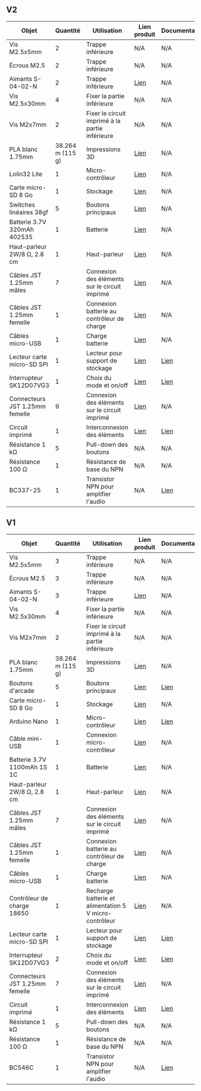 ## V2
| Objet | Quantité | Utilisation | Lien produit | Documentation |
| --- | --- | --- | --- | --- |
| Vis M2.5x5mm | 2 | Trappe inférieure | N/A | N/A |
| Écrous M2.5 | 2 | Trappe inférieure | N/A | N/A |
| Aimants S-04-02-N | 2 | Trappe inférieure | [Lien](https://www.supermagnete.be/fre/aimants-disques-neodyme/disque-magnetique-4mm-2mm_S-04-02-N) | N/A |
| Vis M2.5x30mm | 4 | Fixer la partie inférieure | N/A | N/A |
| Vis M2x7mm | 2 | Fixer le circuit imprimé à la partie inférieure | N/A | N/A |
| PLA blanc 1.75mm | 38.264 m (115 g) | Impressions 3D | [Lien](https://www.amazon.fr/Geeetech-Filament-1-75-imprimante-couleur/dp/B01MR5OCX5/) | N/A |
| Lolin32 Lite | 1 | Micro-contrôleur | [Lien](https://www.az-delivery.de/fr/products/esp32-lolin-lolin32) | N/A |
| Carte micro-SD 8 Go | 1 | Stockage | [Lien](https://www.amazon.fr/dp/B0876H3YBQ) | N/A |
| Switches linéaires 38gf | 5 | Boutons principaux | [Lien](https://www.amazon.fr/gp/product/B0C6K7CX31/) | N/A |
| Batterie 3.7V 320mAh 402535 | 1 | Batterie | [Lien](https://www.amazon.fr/gp/product/B08HD1N273) | N/A |
| Haut-parleur 2W/8 Ω, 2.8 cm | 1 | Haut-parleur | [Lien](https://www.amazon.fr/dp/B09MRK24PP) | N/A |
| Câbles JST 1.25mm mâles | 7 | Connexion des éléments sur le circuit imprimé | [Lien](https://www.amazon.fr/dp/B08JV96C4N) | N/A |
| Câbles JST 1.25mm femelle | 1 | Connexion batterie au contrôleur de charge | [Lien](https://www.amazon.fr/dp/B08JV96C4N) | N/A |
| Câbles micro-USB | 1 | Charge batterie | [Lien](https://www.amazon.fr/dp/B07GQZHV12) | N/A |
| Lecteur carte micro-SD SPI | 1 | Lecteur pour support de stockage | [Lien](https://www.amazon.fr/dp/B077MB17JB) | [Lien](https://cdn.shopify.com/s/files/1/1509/1638/files/SPI_Reader_Micro_Speicherkartenmodul_Pinout.pdf?6382365621849770781) |
| Interrupteur SK12D07VG3 | 1 | Choix du mode et on/off | [Lien](https://www.amazon.fr/dp/B08SM2HHNR) | [Lien](https://datasheet.lcsc.com/lcsc/1912111437_SHOU-HAN-SK12D07VG3_C431547.pdf) |
| Connecteurs JST 1.25mm femelle | 9 | Connexion des éléments sur le circuit imprimé | [Lien](https://www.amazon.fr/dp/B0B3NGZG5N) | N/A |
| Circuit imprimé | 1 | Interconnexion des éléments | [Lien](https://jlcpcb.com/) | [Lien](https://github.com/parastuffs/cube-neuro/tree/main/EDA/cube) 
| Résistance 1 kΩ | 5 | Pull-down des boutons | N/A | N/A |
| Résistance 100 Ω | 1 | Résistance de base du NPN | N/A | N/A |
| BC337-25 | 1 | Transistor NPN pour amplifier l'audio | N/A | [Lien](https://www.sparkfun.com/datasheets/Components/BC546.pdf) |



## V1
| Objet | Quantité | Utilisation | Lien produit | Documentation |
| --- | --- | --- | --- | --- |
| Vis M2.5x5mm | 3 | Trappe inférieure | N/A | N/A |
| Écrous M2.5 | 3 | Trappe inférieure | N/A | N/A |
| Aimants S-04-02-N | 3 | Trappe inférieure | [Lien](https://www.supermagnete.be/fre/aimants-disques-neodyme/disque-magnetique-4mm-2mm_S-04-02-N) | N/A |
| Vis M2.5x30mm | 4 | Fixer la partie inférieure | N/A | N/A |
| Vis M2x7mm | 2 | Fixer le circuit imprimé à la partie inférieure | N/A | N/A |
| PLA blanc 1.75mm | 38.264 m (115 g) | Impressions 3D | [Lien](https://www.amazon.fr/Geeetech-Filament-1-75-imprimante-couleur/dp/B01MR5OCX5/) | N/A |
| Boutons d'arcade | 5 | Boutons principaux | [Lien](https://www.amazon.fr/dp/B098J38KPJ) | [Lien](https://github.com/parastuffs/cube-neuro/raw/main/images/arcade.jpg) |
| Carte micro-SD 8 Go | 1 | Stockage | [Lien](https://www.amazon.fr/dp/B0876H3YBQ) | N/A |
| Arduino Nano | 1 | Micro-contrôleur | [Lien](https://www.amazon.fr/dp/B0722YYBSS) | [Lien](https://docs.arduino.cc/hardware/nano) |
| Câble mini-USB | 1 | Connexion micro-contrôleur | [Lien](https://www.amazon.fr/dp/B07NSQ511V) | N/A |
| Batterie 3.7V 1100mAh 1S 1C | 1 | Batterie | [Lien](https://www.amazon.fr/dp/B087LTZW61) | N/A |
| Haut-parleur 2W/8 Ω, 2.8 cm | 1 | Haut-parleur | [Lien](https://www.amazon.fr/dp/B09MRK24PP) | N/A |
| Câbles JST 1.25mm mâles | 7 | Connexion des éléments sur le circuit imprimé | [Lien](https://www.amazon.fr/dp/B08JV96C4N) | N/A |
| Câbles JST 1.25mm femelle | 1 | Connexion batterie au contrôleur de charge | [Lien](https://www.amazon.fr/dp/B08JV96C4N) | N/A |
| Câbles micro-USB | 1 | Charge batterie | [Lien](https://www.amazon.fr/dp/B07GQZHV12) | N/A |
| Contrôleur de charge 18650 | 1 | Recharge batterie et alimentation 5 V micro-contrôleur | [Lien](https://www.amazon.fr/dp/B0859W837M) | N/A |
| Lecteur carte micro-SD SPI | 1 | Lecteur pour support de stockage | [Lien](https://www.amazon.fr/dp/B077MB17JB) | [Lien](https://cdn.shopify.com/s/files/1/1509/1638/files/SPI_Reader_Micro_Speicherkartenmodul_Pinout.pdf?6382365621849770781) |
| Interrupteur SK12D07VG3 | 2 | Choix du mode et on/off | [Lien](https://www.amazon.fr/dp/B08SM2HHNR) | [Lien](https://datasheet.lcsc.com/lcsc/1912111437_SHOU-HAN-SK12D07VG3_C431547.pdf) |
| Connecteurs JST 1.25mm femelle | 7 | Connexion des éléments sur le circuit imprimé | [Lien](https://www.amazon.fr/dp/B0B3NGZG5N) | N/A |
| Circuit imprimé | 1 | Interconnexion des éléments | [Lien](https://jlcpcb.com/) | [Lien](https://github.com/parastuffs/cube-neuro/tree/main/EDA/cube) 
| Résistance 1 kΩ | 5 | Pull-down des boutons | N/A | N/A |
| Résistance 100 Ω | 1 | Résistance de base du NPN | N/A | N/A |
| BC546C | 1 | Transistor NPN pour amplifier l'audio | N/A | [Lien](https://www.sparkfun.com/datasheets/Components/BC546.pdf) |